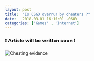 ```yaml
---
layout: post
title:  "Is CSGO overrun by cheaters ?"
date:   2018-03-01 16:16:01 -0600
categories: ['Games' , 'Internet']
---
```


###  :exclamation: Article will be written soon :exclamation:


![Cheating evidence]({{site.baseurl}}/images/stats_csgo.png)